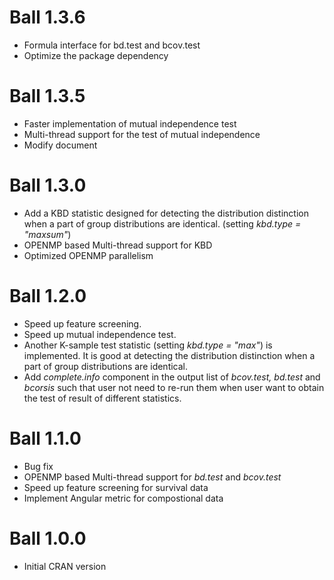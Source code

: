 # Ball 1.3.6
* Formula interface for bd.test and bcov.test
* Optimize the package dependency

# Ball 1.3.5
* Faster implementation of mutual independence test
* Multi-thread support for the test of mutual independence
* Modify document

# Ball 1.3.0
* Add a KBD statistic designed for detecting the distribution distinction when a part of group distributions are identical. (setting *kbd.type = "maxsum"*)
* OPENMP based Multi-thread support for KBD
* Optimized OPENMP parallelism

# Ball 1.2.0
* Speed up feature screening.
* Speed up mutual independence test.
* Another K-sample test statistic (setting *kbd.type = "max"*) is implemented. It is good at detecting the distribution distinction when a part of group distributions are identical.
* Add *complete.info* component in the output list of *bcov.test, bd.test* and *bcorsis* such that user not need to re-run them when user want to obtain the test of result of different statistics.

# Ball 1.1.0
* Bug fix
* OPENMP based Multi-thread support for *bd.test* and *bcov.test*
* Speed up feature screening for survival data
* Implement Angular metric for compostional data 

# Ball 1.0.0
* Initial CRAN version




